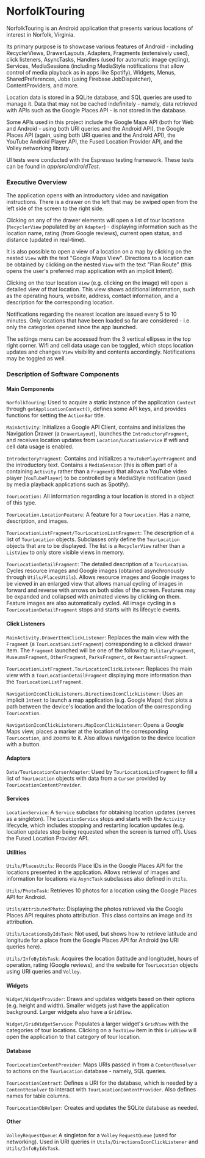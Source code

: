 # NorfolkTouring
NorfolkTouring is an Android application that presents various locations of 
interest in Norfolk, Virginia.

Its primary purpose is to showcase various features of Android - including RecyclerViews,
DrawerLayouts, Adapters, Fragments (extensively used), click listeners, AsyncTasks, 
Handlers (used for automatic image cycling), Services, MediaSessions 
(including MediaStyle notifications that allow control of media playback as in apps like Spotify), 
Widgets, Menus, SharedPreferences, Jobs (using Firebase JobDispatcher), 
ContentProviders, and more.

Location data is stored in a SQLite database, and SQL queries are used to manage it.
Data that may not be cached indefinitely - namely, data retrieved with APIs such as 
the Google Places API - is not stored in the database.

Some APIs used in this project include the Google Maps API 
(both for Web and Android - using both URI queries and the Android API),
the Google Places API (again, using both URI queries and the Android API),
the YouTube Android Player API, the Fused Location Provider API, 
and the Volley networking library.

UI tests were conducted with the Espresso testing framework.
These tests can be found in *app/src/androidTest*.

<h3>Executive Overview</h3>

The application opens with an introductory video and navigation instructions.
There is a drawer on the left that may be swiped open from the left side of 
the screen to the right side.

Clicking on any of the drawer elements will open a list of tour locations 
(`RecyclerView` populated by an `Adapter`) - displaying information such as the location name, 
rating (from Google reviews), current open status, and distance (updated in real-time). 

It is also possible to open a view of a location on a map by clicking on the nested `View` 
with the text "Google Maps View". Directions to a location can be obtained 
by clicking on the nested `View` with the text "Plan Route" 
(this opens the user's preferred map application with an implicit Intent).

Clicking on the tour location `View` (e.g. clicking on the image) will open a detailed 
view of that location. This view shows additional information, such as the operating hours, 
website, address, contact information, and a description for the corresponding location.

Notifications regarding the nearest location are issued every 5 to 10 minutes.
Only locations that have been loaded so far are considered - i.e. only the categories opened
since the app launched.

The settings menu can be accessed from the 3 vertical ellipses in the top right corner.
Wifi and cell data usage can be toggled, which stops location updates and changes `View` 
visibility and contents accordingly. Notifications may be toggled as well.

<h3>Description of Software Components</h3>
<h4>Main Components</h4>

`NorfolkTouring`: Used to acquire a static instance of the application `Context` through 
`getApplicationContext()`, defines some API keys, and provides functions for 
setting the `ActionBar` title. 

`MainActivity`: Initializes a Google API Client, contains and initializes 
the Navigation Drawer (a `DrawerLayout`), launches the `IntroductoryFragment`, and
receives location updates from `Location/LocationService` if wifi and cell data usage is enabled.

`IntroductoryFragment`: Contains and initializes a `YouTubePlayerFragment` and the
introductory text. Contains a `MediaSession` (this is often part of a containing `Activity`
rather than a `Fragment`) that allows a YouTube video player (`YouTubePlayer`) to be controlled by 
a MediaStyle notification (used by media playback applications such as Spotify).

`TourLocation:` All information regarding a tour location is stored in a object of this type.

`TourLocation.LocationFeature`: A feature for a `TourLocation`. Has a name, description, and images.

`TourLocationListFragment/TourLocationListFragment`: The description of a list of
`TourLocation` objects. Subclasses only define the `TourLocation` objects that are to be displayed.
The list is a `RecyclerView` rather than a `ListView` to only store visible views in memory.

`TourLocationDetailFragment`: The detailed description of a `TourLocation`. Cycles resource images
and Google images (obtained asynchronously through `Utils/PlacesUtils`). Allows resource images
and Google images to be viewed in an enlarged view that allows manual cycling of images 
in forward and reverse with arrows on both sides of the screen. Features may be expanded and 
collapsed with animated views by clicking on them. Feature images are also automatically cycled. 
All image cycling in a `TourLocationDetailFragment` stops and starts with its lifecycle events. 

<h4>Click Listeners</h4>

`MainActivity.DrawerItemClickListener`: Replaces the main view with the `Fragment` (a `TourLocationListFragment`) 
corresponding to a clicked drawer item. The `Fragment` launched will be one of the following: 
`MilitaryFragment`, `MuseumsFragment`, `OtherFragment`, `ParksFragment`, or `RestaurantsFragment`.

`TourLocationListFragment.TourLocationClickListener`: Replaces the main view with a `TourLocationDetailFragment` displaying
more information than the `TourLocationListFragment`.

`NavigationIconClickListeners.DirectionsIconClickListener`: Uses an implicit `Intent` to launch a 
map application (e.g. Google Maps) that plots a path between 
the device's location and the location of the corresponding `TourLocation`.

`NavigationIconClickListeners.MapIconClickListener`: Opens a Google Maps view, places a marker 
at the location of the corresponding `TourLocation`, and zooms to it. 
Also allows navigation to the device location with a button.

<h4>Adapters</h4>

`Data/TourLocationCursorAdapter`: Used by `TourLocationListFragment` to fill a list of 
`TourLocation` objects with data from a `Cursor` provided by `TourLocationContentProvider`.

<h4>Services</h4>

`LocationService`: A `Service` subclass for obtaining location updates (serves as a singleton). 
The `LocationService` stops and starts with the `Activity` lifecycle, which includes stopping and 
restarting location updates (e.g. location updates stop being requested when the screen is 
turned off). Uses the Fused Location Provider API.

<h4>Utilities</h4>

`Utils/PlacesUtils`: Records Place IDs in the Google Places API for the locations presented 
in the application. Allows retrieval of images and information for locations via `AsyncTask` 
subclasses also defined in `Utils`.

`Utils/PhotoTask`: Retrieves 10 photos for a location using the Google Places API for Android.

`Utils/AttributedPhoto`: Displaying the photos retrieved via the Google Places API requires 
photo attribution. This class contains an image and its attribution.

`Utils/LocationsByIdsTask`: Not used, but shows how to retrieve latitude and longitude for a place
from the Google Places API for Android (no URI queries here).

`Utils/InfoByIdsTask`: Acquires the location (latitude and longitude), hours of operation, 
rating (Google reviews), and the website for `TourLocation` objects using URI queries and `Volley`.

<h4>Widgets</h4>

`Widget/WidgetProvider`: Draws and updates widgets based on their options (e.g. height and width).
Smaller widgets just have the application background. Larger widgets also have a `GridView`.

`Widget/GridWidgetService`: Populates a larger widget's `GridView` with the categories 
of tour locations. Clicking on a `TextView` item in this `GridView` will open the application
to that category of tour location.

<h4>Database</h4>

`TourLocationContentProvider`: Maps URIs passed in from a `ContentResolver` to actions
on the `TourLocation` database - namely, SQL queries.

`TourLocationContract`: Defines a URI for the database, which is needed by a `ContentResolver` 
to interact with `TourLocationContentProvider`. Also defines names for table columns.

`TourLocationDbHelper`: Creates and updates the SQLite database as needed.

<h4>Other</h4>

`VolleyRequestQueue`: A singleton for a `Volley` `RequestQueue` (used for networking). 
Used in URI queries in `Utils/DirectionsIconClickListener` and `Utils/InfoByIdsTask`. 
